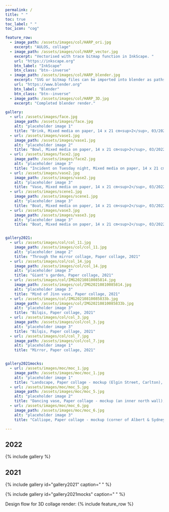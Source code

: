 ```yaml
---
permalink: /
title: " "
toc: true
toc_label: " "
toc_icon: "cog"

feature_row:
  - image_path: /assets/images/col/HARP_ori.jpg
    excerpt: "AULOS, collage"
  - image_path: /assets/images/col/HARP_vector.jpg
    excerpt: "Vectorised with trace bitmap function in InkScape. "
    url: "https://inkscape.org"
    btn_label: "InkScape"
    btn_class: "btn--inverse"
  - image_path: /assets/images/col/HARP_blender.jpg
    excerpt: "SVG or bitmap files can be imported into blender as paths or image planes, respectively. Procedural textures using noise filters in Blender."
    url: "https://www.blender.org"
    btn_label: "Blender"
    btn_class: "btn--inverse"
  - image_path: /assets/images/col/HARP_3D.jpg
    excerpt: "Completed blender render."

gallery:
  - url: /assets/images/face.jpg
    image_path: /assets/images/face.jpg
    alt: "placeholder image 1"
    title: "Brink, Mixed media on paper, 14 x 21 cm<sup>2</sup>, 03/2022"
  - url: /assets/images/vase1.jpg
    image_path: /assets/images/vase1.jpg
    alt: "placeholder image 2"
    title: "Bowl, Mixed media on paper, 14 x 21 cm<sup>2</sup>, 03/2022"
  - url: /assets/images/face2.jpg
    image_path: /assets/images/face2.jpg
    alt: "placeholder image 3"
    title: "Incident on Tuesday night, Mixed media on paper, 14 x 21 cm<sup>2</sup>, 03/2022"
  - url: /assets/images/vase2.jpg
    image_path: /assets/images/vase2.jpg
    alt: "placeholder image 3"
    title: "Vase, Mixed media on paper, 14 x 21 cm<sup>2</sup>, 03/2022"
  - url: /assets/images/scene1.jpg
    image_path: /assets/images/scene1.jpg
    alt: "placeholder image 3"
    title: "Boat, Mixed media on paper, 14 x 21 cm<sup>2</sup>, 03/2022"
  - url: /assets/images/vase3.jpg
    image_path: /assets/images/vase3.jpg
    alt: "placeholder image 3"
    title: "Boat, Mixed media on paper, 14 x 21 cm<sup>2</sup>, 03/2022"


gallery2021:
  - url: /assets/images/col/col_11.jpg
    image_path: /assets/images/col/col_11.jpg
    alt: "placeholder image 2"
    title: "Through the mirror collage, Paper collage, 2021"
  - url: /assets/images/col/col_14.jpg
    image_path: /assets/images/col/col_14.jpg
    alt: "placeholder image 3"
    title: "Giant's garden, Paper collage, 2021"
  - url: /assets/images/col/IMG20210810085814.jpg
    image_path: /assets/images/col/IMG20210810085814.jpg
    alt: "placeholder image 3"
    title: "Mind of Jinn vase, Paper collage, 2021"
  - url: /assets/images/col/IMG20210810085833b.jpg
    image_path: /assets/images/col/IMG20210810085833b.jpg
    alt: "placeholder image 3"
    title: "Bilqis, Paper collage, 2021"
  - url: /assets/images/col/col_3.jpg
    image_path: /assets/images/col/col_3.jpg
    alt: "placeholder image 3"
    title: "Bilqis, Paper collage, 2021"
  - url: /assets/images/col/col_7.jpg
    image_path: /assets/images/col/col_7.jpg
    alt: "placeholder image 1"
    title: "Mirror, Paper collage, 2021"


gallery2021mocks:
  - url: /assets/images/moc/moc_1.jpg
    image_path: /assets/images/moc/moc_1.jpg
    alt: "placeholder image 1"
    title: "Landscape, Paper collage - mockup (Elgin Street, Carlton), 2021"
  - url: /assets/images/moc/moc_5.jpg
    image_path: /assets/images/moc/moc_5.jpg
    alt: "placeholder image 2"
    title: "Dancing vase, Paper collage - mockup (an inner north wall), 2021"
  - url: /assets/images/moc/moc_6.jpg
    image_path: /assets/images/moc/moc_6.jpg
    alt: "placeholder image 3"
    title: "Calliope, Paper collage - mockup (corner of Albert & Sydney roads, Brunswick), 2021"

---
```


## 2022

{% include gallery  %}

## 2021

{% include gallery id="gallery2021" caption=" " %}

{% include gallery id="gallery2021mocks" caption=" " %}

Design flow for 3D  collage render:
{% include feature_row %}


